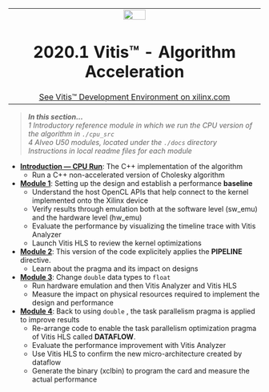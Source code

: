 <table width="100%">
 <tr width="100%">
    <td align="center"><img src="https://www.xilinx.com/content/dam/xilinx/imgs/press/media-kits/corporate/xilinx-logo.png" width="30%"/><h1>2020.1 Vitis™ - Algorithm Acceleration</h1>
    <a href="https://www.xilinx.com/products/design-tools/vitis.html">See Vitis™ Development Environment on xilinx.com</a>
    </td>
 </tr>
</table>

> **_In this section..._**  
_1 Introductory reference module in which we run the CPU version of the algorithm in <code>./cpu_src</code>_  
_4 Alveo U50 modules, located under the <code>./docs</code> directory_  
_Instructions in local readme files for each module_

* [**Introduction — CPU Run**](../docs/cpu_src): The C++ implementation of the algorithm
  + Run a C++ non-accelerated version of Cholesky algorithm
* [**Module 1**](../docs/module1_baseline): Setting up the design and establish a performance **baseline**
  + Understand the host OpenCL APIs that help connect to the kernel implemented onto the Xilinx device
  + Verify results through emulation both at the software level (sw_emu) and the hardware level (hw_emu)
  + Evaluate the performance by visualizing the timeline trace with Vitis Analyzer
  + Launch Vitis HLS to review the kernel optimizations
* [**Module 2**](../docs/module2_pipeline): This version of the code explicitely applies the **PIPELINE** directive.
  + Learn about the pragma and its impact on designs
* [**Module 3**](../docs/module3_datatype): Change <code>double</code> data types to <code>float</code>
  + Run hardware emulation and then Vitis Analyzer and Vitis HLS
  + Measure the impact on physical resources required to implement the design and performance 
* [**Module 4**](../docs/module4_dataflow): Back to using <code>double</code> , the task parallelism pragma is applied to improve results
  + Re-arrange code to enable the task parallelism optimization pragma of Vitis HLS called **DATAFLOW**.
  + Evaluate the performance improvement with Vitis Analyzer
  + Use Vitis HLS to confirm the new micro-architecture created by dataflow
  + Generate the binary (xclbin) to program the card and measure the actual performance
